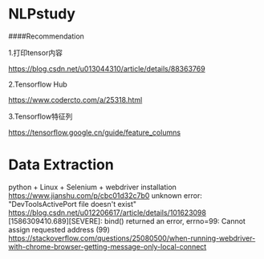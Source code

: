 # NLPstudy

####Recommendation

1.打印tensor内容

https://blog.csdn.net/u013044310/article/details/88363769

2.Tensorflow Hub

https://www.codercto.com/a/25318.html

3.Tensorflow特征列

https://tensorflow.google.cn/guide/feature_columns

# Data Extraction
python + Linux + Selenium + webdriver installation https://www.jianshu.com/p/cbc01d32c7b0
unknown error: "DevToolsActivePort file doesn't exist" https://blog.csdn.net/u012206617/article/details/101623098
[1586309410.689][SEVERE]: bind() returned an error, errno=99: Cannot assign requested address (99) https://stackoverflow.com/questions/25080500/when-running-webdriver-with-chrome-browser-getting-message-only-local-connect
